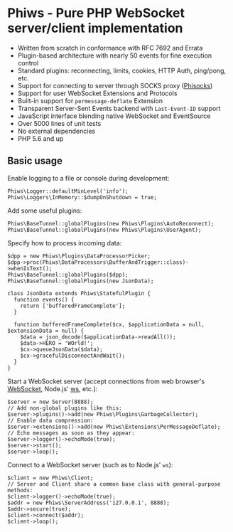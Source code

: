 # Phiws - Pure PHP WebSocket server/client implementation

* Written from scratch in conformance with RFC 7692 and Errata
* Plugin-based architecture with nearly 50 events for fine execution control
* Standard plugins: reconnecting, limits, cookies, HTTP Auth, ping/pong, etc.
* Support for connecting to server through SOCKS proxy ([Phisocks](https://github.com/ProgerXP/Phisocks))
* Support for user WebSocket Extensions and Protocols
* Built-in support for `permessage-deflate` Extension
* Transparent Server-Sent Events backend with `Last-Event-ID` support
* JavaScript interface blending native WebSocket and EventSource
* Over 5000 lines of unit tests
* No external dependencies
* PHP 5.6 and up

## Basic usage

Enable logging to a file or console during development:

```
Phiws\Logger::defaultMinLevel('info');
Phiws\Loggers\InMemory::$dumpOnShutdown = true;
```

Add some useful plugins:

```
Phiws\BaseTunnel::globalPlugins(new Phiws\Plugins\AutoReconnect);
Phiws\BaseTunnel::globalPlugins(new Phiws\Plugins\UserAgent);
```

Specify how to process incoming data:

```
$dpp = new Phiws\Plugins\DataProcessorPicker;
$dpp->proc(Phiws\DataProcessors\BufferAndTrigger::class)->whenIsText();
Phiws\BaseTunnel::globalPlugins($dpp);
Phiws\BaseTunnel::globalPlugins(new JsonData);

class JsonData extends Phiws\StatefulPlugin {
  function events() {
    return ['bufferedFrameComplete'];
  }

  function bufferedFrameComplete($cx, $applicationData = null, $extensionData = null) {
    $data = json_decode($applicationData->readAll());
    $data->HERO = 'WOrld!';
    $cx->queueJsonData($data);
    $cx->gracefulDisconnectAndWait();
  }
}
```

Start a WebSocket server (accept connections from web browser's [WebSocket](https://developer.mozilla.org/en-US/docs/Web/API/WebSocket), Node.js' [ws](https://www.npmjs.com/package/ws), etc.):

```
$server = new Server(8888);
// Add non-global plugins like this:
$server->plugins()->add(new Phiws\Plugins\GarbageCollector);
// Enable data compression:
$server->extensions()->add(new Phiws\Extensions\PerMessageDeflate);
// Echo messages as soon as they appear:
$server->logger()->echoMode(true);
$server->start();
$server->loop();
```

Connect to a WebSocket server (such as to Node.js' `ws`):

```
$client = new Phiws\Client;
// Server and Client share a common base class with general-purpose methods:
$client->logger()->echoMode(true);
$addr = new Phiws\ServerAddress('127.0.0.1', 8888);
$addr->secure(true);
$client->connect($addr);
$client->loop();
```
